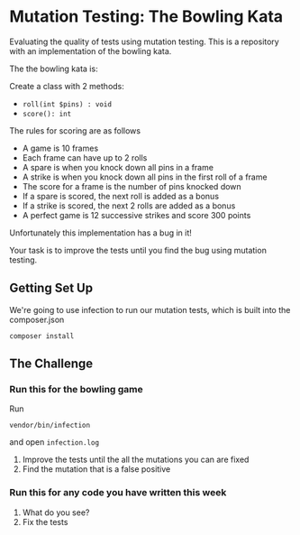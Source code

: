 # Mutation Testing: The Bowling Kata

Evaluating the quality of tests using mutation testing. This is a repository with an implementation of the bowling kata. 

The the bowling kata is:

Create a class with 2 methods:
 - `roll(int $pins) : void`
 - `score(): int `

The rules for scoring are as follows
* A game is 10 frames
* Each frame can have up to 2 rolls
* A spare is when you knock down all pins in a frame
* A strike is when you knock down all pins in the first roll of a frame
* The score for a frame is the number of pins knocked down
* If a spare is scored, the next roll is added as a bonus
* If a strike is scored, the next 2 rolls are added as a bonus
* A perfect game is 12 successive strikes and score 300 points

Unfortunately this implementation has a bug in it!

Your task is to improve the tests until you find the bug using mutation testing.

## Getting Set Up

We're going to use infection to run our mutation tests, which is built into the composer.json

```shell
composer install
```

## The Challenge

### Run this for the bowling game

Run 

```shell
vendor/bin/infection
```

and open `infection.log`

1. Improve the tests until the all the mutations you can are fixed
2. Find the mutation that is a false positive

### Run this for any code you have written this week

1. What do you see?
2. Fix the tests

